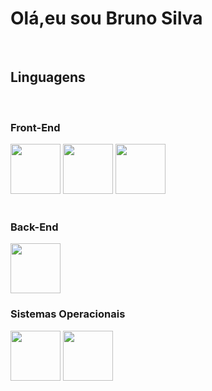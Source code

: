 <h1>Olá,eu sou Bruno Silva</h1>
<br>
<h2>Linguagens</h2>
<br>
<h3>Front-End</h3>
<div>
<img height="80px" widht="80px"  src="https://cdn.jsdelivr.net/gh/devicons/devicon/icons/html5/html5-original.svg">
<img height="80px" widht="80px"  src="https://cdn.jsdelivr.net/gh/devicons/devicon/icons/css3/css3-original.svg">
  <img height="80px" widht="80px"  src="https://cdn.jsdelivr.net/gh/devicons/devicon/icons/javascript/javascript-original.svg">
</div>
<br>
<h3>Back-End</h3>
<img height="80px" widht="80px" src="https://cdn.jsdelivr.net/gh/devicons/devicon/icons/php/php-original.svg">
<br>
<h3>Sistemas Operacionais</h3>
<div>
<img height="80px" widht="80px" src="https://cdn.jsdelivr.net/gh/devicons/devicon/icons/ubuntu/ubuntu-plain-wordmark.svg">
<img height="80px" widht="80px" src="https://cdn.jsdelivr.net/gh/devicons/devicon/icons/windows8/windows8-original.svg">
</div>






